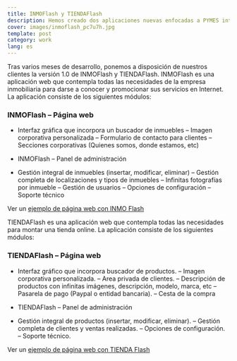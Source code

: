 ```yaml
---
title: INMOFlash y TIENDAFlash
description: Hemos creado dos aplicaciones nuevas enfocadas a PYMES interesadas en vender online
cover: images/inmoflash_pc7u7h.jpg
template: post
category: work
lang: es
---
```


Tras varios meses de desarrollo, ponemos a disposición de nuestros clientes la versión 1.0 de INMOFlash y TIENDAFlash. INMOFlash es una aplicación web que contempla todas las necesidades de la empresa inmobiliaria para darse a conocer y promocionar sus servicios en Internet. La aplicación consiste de los siguientes módulos:

### INMOFlash – Página web

- Interfaz gráfica que incorpora un buscador de inmuebles
– Imagen corporativa personalizada
– Formulario de contacto para clientes
– Secciones corporativas (Quienes somos, donde estamos, etc)
- INMOFlash – Panel de administración

- Gestión integral de inmuebles (insertar, modificar, eliminar)
– Gestión completa de localizaciones y tipos de inmuebles
– Infinitas fotografías por inmueble
– Gestión de usuarios
– Opciones de configuración
– Soporte técnico

Ver un [ejemplo de página web con INMO Flash](/work/proyecto2025)

TIENDAFlash es una aplicación web que contempla todas las necesidades para montar una tienda online. La aplicación consiste de los siguientes módulos:

### TIENDAFlash – Página web

- Interfaz gráfico que incorpora buscador de productos.
– Imagen corporativa personalizada.
– Area privada de clientes.
– Descripción de productos con infinitas imágenes, descripción, modelo, marca, etc
– Pasarela de pago (Paypal o entidad bancaria).
– Cesta de la compra
- TIENDAFlash – Panel de administración

- Gestión integral de productos (insertar, modificar, eliminar).
– Gestión completa de clientes y ventas realizadas.
– Opciones de configuración.
– Soporte técnico.

Ver un [ejemplo de página web con TIENDA Flash](/work/nosurrender)
